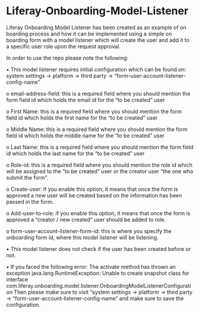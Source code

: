 # Liferay-Onboarding-Model-Listener

Liferay Onboarding Model Listener has been created as an example of on boarding process and how it can be implemented using a simple on boarding form with a model listener which will create the user and add it to a specific user role upon the request approval.

In order to use the repo please note the following:

•	This model listener requires initial configuration which can be found on:
  system settings -> platform -> third party -> “form-user-account-listener-config-name”
  
  o	email-address-field: this is a required field where you should mention the form field id which holds the email id for the “to be created” user
  
  o	First Name: this is a required field where you should mention the form field id which holds the first name for the “to be created” user
  
  o	Middle Name: this is a required field where you should mention the form field id which holds the middle name for the “to be created” user
  
  o	Last Name: this is a required field where you should mention the form field id which holds the last name for the “to be created” user
  
  o	Role-id: this is a required field where you should mention the role id which will be assigned to the “to be created” user or the creator user “the one who    submit the form”.
  
  o	Create-user: if you enable this option, it means that once the form is approved a new user will be created based on the information has been passed in the    form.
  
  o	Add-user-to-role: if you enable this option, it means that once the form is approved a “creator / new created” user should be added to role.
  
  o	form-user-account-listener-form-id: this is where you specify the onboarding form id, where this model listener will be listening. 
  
•	This model listener does not check if the user has been created before or not.

•	If you faced the following error: 
  The activate method has thrown an exception java.lang.RuntimeException: Unable to create snapshot class for interface       com.liferay.onboarding.model.listener.OnboardingModelListenerConfiguration
  Then please make sure to visit “system settings -> platform -> third party -> “form-user-account-listener-config-name” and make sure to save the configuration.




